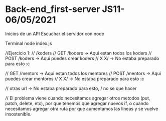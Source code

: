 # Back-end_first-server JS11-06/05/2021
Inicios de un API
Escuchar el servidor con node

Terminal
node index.js


//Ejercicio 1:
// /koders
// GET /koders -> Aqui estan todos los koders
// POST /koders -> Aqui puedes crear koders
// X X/ -> No estaba preparado para esto :c 

// GET /mentors -> Aqui estan todos los mentores
// POST /mentors -> Aqui puedes crear mentores
// X X/ -> No estaba preparado para esto :c

// otras url -> No estaba preparado para esto, / no se que hacer


// El problema viene cuando necesitamos agregar otros metodos (put, patch, delete, etc), por que tenemos que agregar nuevos if, o cuando necesitamos agregar otra ruta por que aumentamos las lineas y se vuelve insostenible.
